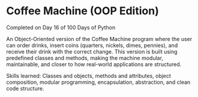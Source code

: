 # Coffee Machine (OOP Edition)
Completed on Day 16 of 100 Days of Python

An Object-Oriented version of the Coffee Machine program where the user can order drinks, insert coins (quarters, nickels, dimes, pennies), and receive their drink with the correct change.
This version is built using predefined classes and methods, making the machine modular, maintainable, and closer to how real-world applications are structured.

Skills learned: Classes and objects, methods and attributes, object composition, modular programming, encapsulation, abstraction, and clean code structure.
